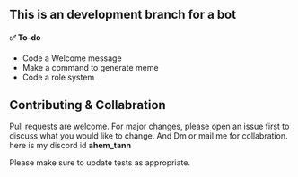 ## This is an development branch for a bot

#### ✅ To-do	
<ul>
    <li>Code a Welcome message</li>
    <li>Make a command to generate meme</li>
    <li>Code a role system</li>
</ul>

## Contributing & Collabration

Pull requests are welcome. For major changes, please open an issue first
to discuss what you would like to change. And Dm or mail me for collabration.
here is my discord id **ahem_tann**

Please make sure to update tests as appropriate.

